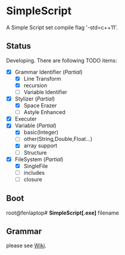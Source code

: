 # SimpleScript
A Simple Script
set compile flag '-std=c++11'.

## Status
Developing. There are following TODO items:
- [x] Grammar Identifier (*Partial*)
    - [x] Line Transform
    - [x] recursion
    - [ ] Variable Identifier
- [x] Stylizer (*Partial*)
    - [x] Space Erazer
    - [ ] Astyle Enhanced
- [x] Executer
- [x] Variable (*Partial*)
	- [x] basic(Integer)
	- [ ] other(String,Double,Float...)
	- [x] array support
	- [ ] Structure
- [x] FileSystem (*Partial*)
	- [x] SingleFile
	- [ ] includes
	- [ ] closure

## Boot
root@fenlaptop# **SimpleScript[.exe]** filename
## Grammar
please see [Wiki](https://github.com/Fedoraer/SimpleScript/wiki).
